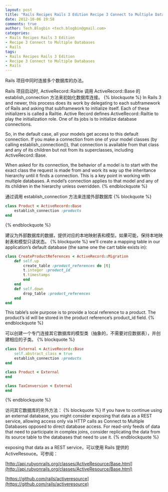```yaml
---
layout: post
title: "Rails Recipes Rails 3 Edition Recipe 3 Connect to Multiple Databases"
date: 2012-10-06 19:58
comments: true
author: Tech.Blogbin <tech.blogbin@gmail.com>
categories: 
- Rails Recipes Rails 3 Edition
- Recipe 3 Connect to Multiple Databases
- Rails
tags: 
- Rails Recipes Rails 3 Edition
- Recipe 3 Connect to Multiple Databases
- Rails
---
```

Rails 项目中同时连接多个数据库的办法。

Rails 项目启动时, ActiveRecord::Railtie 调用 ActiveRecord::Base 的 establish_connection 方法来初始化数据库连接。
{% blockquote %}
In Rails 3 and newer, this process
does its work by delegating to each subframework of Rails and asking that
subframework to initialize itself. Each of these initializers is called a Railtie.
Active Record defines ActiveRecord::Railtie to play the initialization role. One of
its jobs is to initialize database connections.

So, in the default case, all your models get access to this default connection.
If you make a connection from one of your model classes (by calling establish_connection()),
that connection is available from that class and any of its children
but not from its superclasses, including ActiveRecord::Base.

When asked for its connection, the behavior of a model is to start with the
exact class the request is made from and work its way up the inheritance
hierarchy until it finds a connection. This is a key point in working with
multiple databases. A model’s connection applies to that model and any of
its children in the hierarchy unless overridden.
{% endblockquote %}

<!--more-->

通过调用 establish_connection 方法来连接外部数据库
{% blockquote %}
``` ruby rr2/multiple_dbs/app/models/plain_product.rb
class Product < ActiveRecord::Base
	establish_connection :products	
end
```
{% endblockquote %}

建议为外部数据库的数据，提供对应的本地映射表和模型。如果可能，保持本地映射表和模型只读状态。
{% blockquote %}
we’ll create a mapping table in our
application’s default database (the same one the cart table exists in):
``` ruby rr2/multiple_dbs/db/migrate/20101128145152_create_product_references.rb
class CreateProductReferences < ActiveRecord::Migration
	def self.up
		create_table :product_references do |t|
		t.integer :product_id
		t.timestamps
		end
	end
	def self.down
		drop_table :product_references
	end
end
```
This table’s sole purpose is to provide a local reference to a product. The
product’s id will be stored in the product reference’s product_id field.
{% endblockquote %}

可以创建一个专门连接其它数据库的模型类（抽象的，不需要对应数据表），并创建相应的子类。
{% blockquote %}
``` ruby rr2/multiple_dbs/app/models/external.rb
class External < ActiveRecord::Base
	self.abstract_class = true
	establish_connection :products
end
```

``` ruby ConnectingToMultipleDatabases/app/models/product.rb
class Product < External
end
```

``` ruby rr2/multiple_dbs/app/models/tax_conversion.rb
class TaxConversion < External
end
```
{% endblockquote %}

访问其它数据库的另外方法：
{% blockquote %}
If you have to continue using an external database, you might consider
exposing that data as a REST service, allowing access only via HTTP calls as
Connect to Multiple Databases
opposed to direct database access. For read-only feeds of data that need to
participate in complex joins, consider replicating the data from its source
table to the databases that need to use it.
{% endblockquote %}

exposing that data as a REST service，可以使用 Rails 提供的 ActiveResouce。可参阅：

[http://api.rubyonrails.org/classes/ActiveResource/Base.html](http://api.rubyonrails.org/classes/ActiveResource/Base.html)

[https://github.com/rails/activeresource](https://github.com/rails/activeresource)